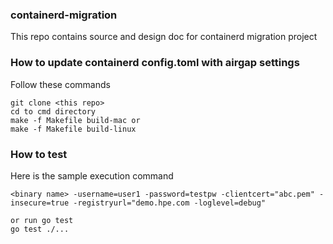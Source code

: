 ### containerd-migration

This repo contains source and design doc for containerd migration project

### How to update containerd config.toml with airgap settings
Follow these commands
```
git clone <this repo>
cd to cmd directory
make -f Makefile build-mac or
make -f Makefile build-linux
```

### How to test
Here is the sample execution command

````
<binary name> -username=user1 -password=testpw -clientcert="abc.pem" -insecure=true -registryurl="demo.hpe.com -loglevel=debug"
  
or run go test
go test ./...
````